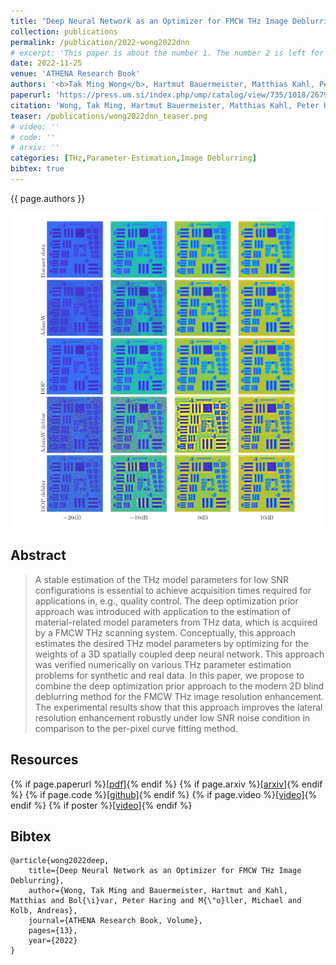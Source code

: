 ```yaml
---
title: "Deep Neural Network as an Optimizer for FMCW THz Image Deblurring"
collection: publications
permalink: /publication/2022-wong2022dnn
# excerpt: 'This paper is about the number 1. The number 2 is left for future work.'
date: 2022-11-25
venue: 'ATHENA Research Book'
authors: '<b>Tak Ming Wong</b>, Hartmut Bauermeister, Matthias Kahl, Peter Haring Bolívar, Michael Möller, Andreas Kolb'
paperurl: 'https://press.um.si/index.php/ump/catalog/view/735/1018/2679'
citation: 'Wong, Tak Ming, Hartmut Bauermeister, Matthias Kahl, Peter Haring Bolıvar, Michael Möller, and Andreas Kolb. "Deep Neural Network as an Optimizer for FMCW THz Image Deblurring." ATHENA Research Book, Volume (2022): 13.'
teaser: /publications/wong2022dnn_teaser.png
# video: ''
# code: ''
# arxiv: ''
categories: [THz,Parameter-Estimation,Image Deblurring]
bibtex: true
---
```


{{ page.authors }}

<img class="pub_teaser" src="../images/publications/wong2022dnn_teaser.png" alt="Teaser Image" />

## Abstract
> A stable estimation of the THz model parameters for low SNR configurations is essential to achieve acquisition times required for applications in, e.g., quality control. The deep optimization prior approach was introduced with application to the estimation of material-related model parameters from THz data, which is acquired by a FMCW THz scanning system. Conceptually, this approach estimates the desired THz model parameters by optimizing for the weights of a 3D spatially coupled deep neural network. This approach was verified numerically on various THz parameter estimation problems for synthetic and real data. In this paper, we propose to combine the deep optimization prior approach to the modern 2D blind deblurring method for the FMCW THz image resolution enhancement. The experimental results show that this approach improves the lateral resolution enhancement robustly under low SNR noise condition in comparison to the per-pixel curve fitting method.

## Resources

{% if page.paperurl %}<a href=" {{ page.paperurl }} ">[pdf]</a>{% endif %} {% if page.arxiv %}<a href=" {{ page.arxiv }} ">[arxiv]</a>{% endif %} {% if page.code %}<a href=" {{ page.code }} ">[github]</a>{% endif %} {% if page.video %}<a href=" {{ page.video }} ">[video]</a>{% endif %} {% if poster %}<a href=" {{ page.poster }} ">[video]</a>{% endif %}


## Bibtex

    @article{wong2022deep,
        title={Deep Neural Network as an Optimizer for FMCW THz Image Deblurring},
        author={Wong, Tak Ming and Bauermeister, Hartmut and Kahl, Matthias and Bol{\i}var, Peter Haring and M{\"o}ller, Michael and Kolb, Andreas},
        journal={ATHENA Research Book, Volume},
        pages={13},
        year={2022}
    }